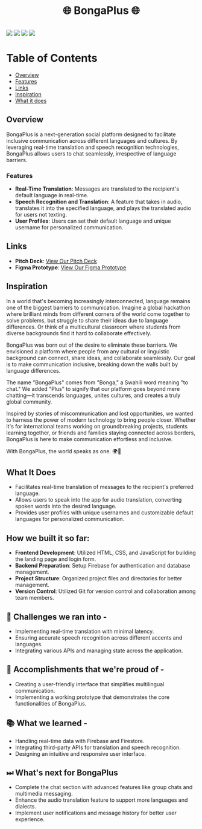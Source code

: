 <h1 align="center"> 🌐 BongaPlus 🌐 </h1>

<img src="">

<a href="https://github.com/starlightknown/LearnScape"><img src="https://badges.frapsoft.com/os/v1/open-source.svg?v=103"></a>
<a href="https://github.com/starlightknown/LearnScape"><img src="https://img.shields.io/badge/Built%20by-developers%20%3C%2F%3E-0059b3"></a>
<a href="https://github.com/starlightknown/LearnScape"><img src="https://img.shields.io/static/v1.svg?label=Contributions&message=Welcome&color=yellow"></a>
<a href="https://github.com/starlightknown/"><img src="https://img.shields.io/badge/Maintained%3F-yes-brightgreen.svg?v=103"></a>
 
Table of Contents
=================

  * [Overview](#Overview)
  * [Features](#Features)
  * [Links](#Links)
  * [Inspiration](#Inspiration)
  * [What it does](#What_ItDoes)
  
## Overview
BongaPlus is a next-generation social platform designed to facilitate inclusive communication across different languages and cultures. By leveraging real-time translation and speech recognition technologies, BongaPlus allows users to chat seamlessly, irrespective of language barriers.

### Features
- **Real-Time Translation**: Messages are translated to the recipient's default language in real-time.
- **Speech Recognition and Translation**: A feature that takes in audio, translates it into the specified language, and plays the translated audio for users not texting.
- **User Profiles**: Users can set their default language and unique username for personalized communication.

## Links
- **Pitch Deck**: [View Our Pitch Deck](#)
- **Figma Prototype**: [View Our Figma Prototype](#)
  
## Inspiration

In a world that's becoming increasingly interconnected, language remains one of the biggest barriers to communication. Imagine a global hackathon where brilliant minds from different corners of the world come together to solve problems, but struggle to share their ideas due to language differences. Or think of a multicultural classroom where students from diverse backgrounds find it hard to collaborate effectively.

BongaPlus was born out of the desire to eliminate these barriers. We envisioned a platform where people from any cultural or linguistic background can connect, share ideas, and collaborate seamlessly. Our goal is to make communication inclusive, breaking down the walls built by language differences.

The name "BongaPlus" comes from "Bonga," a Swahili word meaning "to chat." We added "Plus" to signify that our platform goes beyond mere chatting—it transcends languages, unites cultures, and creates a truly global community.

Inspired by stories of miscommunication and lost opportunities, we wanted to harness the power of modern technology to bring people closer. Whether it's for international teams working on groundbreaking projects, students learning together, or friends and families staying connected across borders, BongaPlus is here to make communication effortless and inclusive.

With BongaPlus, the world speaks as one. 🌍💬
 

<div id="#usecase">

## What It Does

- Facilitates real-time translation of messages to the recipient's preferred language.
- Allows users to speak into the app for audio translation, converting spoken words into the desired language.
- Provides user profiles with unique usernames and customizable default languages for personalized communication.

</div>

## How we built it so far:

- **Frontend Development**: Utilized HTML, CSS, and JavaScript for building the landing page and login form.
- **Backend Preparation**: Setup Firebase for authentication and database management.
- **Project Structure**: Organized project files and directories for better management.
- **Version Control**: Utilized Git for version control and collaboration among team members.

## 💪 Challenges we ran into -
- Implementing real-time translation with minimal latency.
- Ensuring accurate speech recognition across different accents and languages.
- Integrating various APIs and managing state across the application. 

## 📌 Accomplishments that we're proud of -
- Creating a user-friendly interface that simplifies multilingual communication.
- Implementing a working prototype that demonstrates the core functionalities of BongaPlus.

## 📚 What we learned -
- Handling real-time data with Firebase and Firestore.
- Integrating third-party APIs for translation and speech recognition.
- Designing an intuitive and responsive user interface.

## ⏭ What's next for BongaPlus

- Complete the chat section with advanced features like group chats and multimedia messaging.
- Enhance the audio translation feature to support more languages and dialects.
- Implement user notifications and message history for better user experience.


